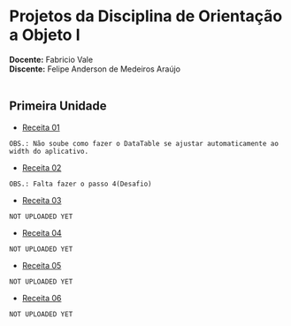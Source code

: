# Projetos da Disciplina de **Orientação a Objeto I**

**Docente:**  Fabricio Vale<br>
**Discente:** Felipe Anderson de Medeiros Araújo<br><br>

## Primeira Unidade

* [Receita 01](https://zapp.run/edit/receita-1-z4eu06ip4ev0?entry=lib/main.dart&file=lib/main.dart)<br>
```
OBS.: Não soube como fazer o DataTable se ajustar automaticamente ao width do aplicativo.
```
* [Receita 02](https://zapp.run/edit/flutter-zg3k069eg3l0?entry=lib/main.dart&file=lib/main.dart)<br>
```
OBS.: Falta fazer o passo 4(Desafio)
```
* [Receita 03]()
```
NOT UPLOADED YET
```
* [Receita 04]()
```
NOT UPLOADED YET
```

* [Receita 05]()
```
NOT UPLOADED YET
```

* [Receita 06]()
```
NOT UPLOADED YET
```
